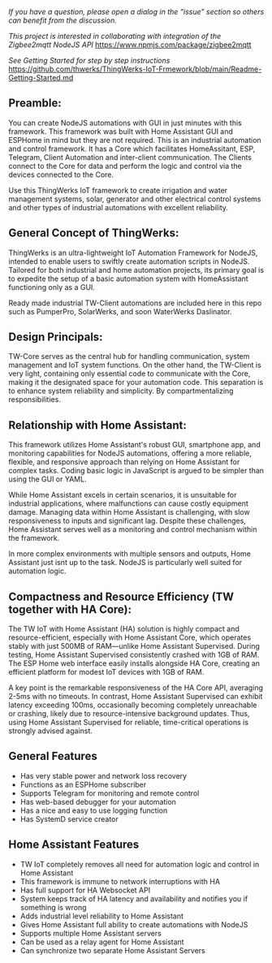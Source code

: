 *If you have a question, please open a dialog in the “issue” section so others can benefit from the discussion.*

*This project is interested in collaborating with integration of the Zigbee2mqtt NodeJS API* https://www.npmjs.com/package/zigbee2mqtt 

*See Getting Started for step by step instructions*
https://github.com/thwerks/ThingWerks-IoT-Frmework/blob/main/Readme-Getting-Started.md 

## Preamble:
You can create NodeJS automations with GUI in just minutes with this framework. This framework was built with Home Assistant GUI and ESPHome in mind but they are not required. This is an industrial automation and control framework. It has a Core which facilitates HomeAssitant, ESP, Telegram, Client Automation and inter-client communication. The Clients connect to the Core for data and perform the logic and control via the devices connected to the Core. 

Use this ThingWerks IoT framework to create irrigation and water management systems, solar, generator and other electrical control systems and other types of industrial automations with excellent reliability. 

## General Concept of ThingWerks:
ThingWerks is an ultra-lightweight IoT Automation Framework for NodeJS, intended to enable users to swiftly create automation scripts in NodeJS. Tailored for both industrial and home automation projects, its primary goal is to expedite the setup of a basic automation system with HomeAssistant functioning only as a GUI.

Ready made industrial TW-Client automations are included here in this repo such as PumperPro, SolarWerks, and soon WaterWerks Daslinator. 

## Design Principals:
TW-Core serves as the central hub for handling communication, system management and IoT system functions. On the other hand, the TW-Client is very light, containing only essential code to communicate with the Core, making it the designated space for your automation code. This separation is to enhance system reliability and simplicity. By compartmentalizing responsibilities.

## Relationship with Home Assistant:
This framework utilizes Home Assistant's robust GUI, smartphone app, and monitoring capabilities for NodeJS automations, offering a more reliable, flexible, and responsive approach than relying on Home Assistant for complex tasks. Coding basic logic in JavaScript is argued to be simpler than using the GUI or YAML.

While Home Assistant excels in certain scenarios, it is unsuitable for industrial applications, where malfunctions can cause costly equipment damage. Managing data within Home Assistant is challenging, with slow responsiveness to inputs and significant lag. Despite these challenges, Home Assistant serves well as a monitoring and control mechanism within the framework.

In more complex environments with multiple sensors and outputs, Home Assistant just isnt up to the task. NodeJS is particularly well suited for automation logic.

## Compactness and Resource Efficiency (TW together with HA Core):

The TW IoT with Home Assistant (HA) solution is highly compact and resource-efficient, especially with Home Assistant Core, which operates stably with just 500MB of RAM—unlike Home Assistant Supervised. During testing, Home Assistant Supervised consistently crashed with 1GB of RAM. The ESP Home web interface easily installs alongside HA Core, creating an efficient platform for modest IoT devices with 1GB of RAM.

A key point is the remarkable responsiveness of the HA Core API, averaging 2-5ms with no timeouts. In contrast, Home Assistant Supervised can exhibit latency exceeding 100ms, occasionally becoming completely unreachable or crashing, likely due to resource-intensive background updates. Thus, using Home Assistant Supervised for reliable, time-critical operations is strongly advised against.

## General Features
* Has very stable power and network loss recovery 
* Functions as an ESPHome subscriber
* Supports Telegram for monitoring and remote control
* Has web-based debugger for your automation
* Has a nice and easy to use logging function
* Has SystemD service creator

## Home Assistant Features
* TW IoT completely removes all need for automation logic and control in Home Assistant
* This framework is immune to network interruptions with HA
* Has full support for HA Websocket API
* System keeps track of HA latency and availability and notifies you if something is wrong
* Adds industrial level reliability to Home Assistant
* Gives Home Assistant full ability to create automations with NodeJS
* Supports multiple Home Assistant servers
* Can be used as a relay agent for Home Assistant
* Can synchronize two separate Home Assistant Servers

